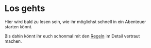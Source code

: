 # Los gehts

Hier wird bald zu lesen sein, wie ihr möglichst schnell in ein Abenteuer starten könnt.

Bis dahin könnt ihr euch schonmal mit den [Regeln](./readme.md) im Detail vertraut machen.
